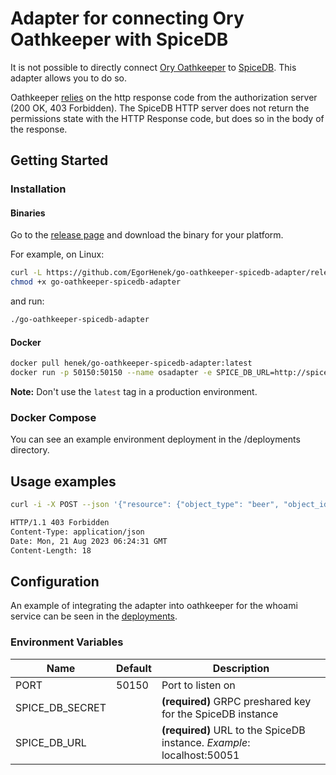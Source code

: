 # Adapter for connecting Ory Oathkeeper with SpiceDB

It is not possible to directly connect [Ory Oathkeeper](https://github.com/ory/oathkeeper) to [SpiceDB](https://github.com/authzed/spicedb). This adapter allows you to do so.

Oathkeeper [relies](https://www.ory.sh/docs/oathkeeper/pipeline/authz#remote_json) on the http response code from the authorization server (200 OK, 403 Forbidden). The SpiceDB HTTP server does not return the permissions state with the HTTP Response code, but does so in the body of the response.

## Getting Started

### Installation

#### Binaries

Go to the [release page](https://github.com/EgorHenek/go-oathkeeper-spicedb-adapter/releases) and download the binary for your platform.

For example, on Linux:

```bash
curl -L https://github.com/EgorHenek/go-oathkeeper-spicedb-adapter/releases/download/v1.0.1/adapter_1.0.1_linux_amd64 -o go-oathkeeper-spicedb-adapter
chmod +x go-oathkeeper-spicedb-adapter
```

and run:

```bash
./go-oathkeeper-spicedb-adapter
```

#### Docker

```bash
docker pull henek/go-oathkeeper-spicedb-adapter:latest
docker run -p 50150:50150 --name osadapter -e SPICE_DB_URL=http://spicedb:50051 -e SPICE_DB_SECRET=topsecret henek/go-oathkeeper-spicedb-adapter
```

**Note:** Don't use the `latest` tag in a production environment.

### Docker Compose

You can see an example environment deployment in the /deployments directory.

## Usage examples

```bash
curl -i -X POST --json '{"resource": {"object_type": "beer", "object_id": "1"}, "permission": "drink", "subject": {"object": {"object_type": "user", "object_id": "1"}}}' http://localhost:50150/permissions/check
```

```bash
HTTP/1.1 403 Forbidden
Content-Type: application/json
Date: Mon, 21 Aug 2023 06:24:31 GMT
Content-Length: 18
```

## Configuration

An example of integrating the adapter into oathkeeper for the whoami service can be seen in the [deployments](go-oathkeeper-spicedb-adapter/tree/master/deployments).

### Environment Variables

| Name            | Default | Description                                                           |
| --------------- | ------- | --------------------------------------------------------------------- |
| PORT            | 50150   | Port to listen on                                                     |
| SPICE_DB_SECRET |         | **(required)** GRPC preshared key for the SpiceDB instance            |
| SPICE_DB_URL    |         | **(required)** URL to the SpiceDB instance. *Example*: localhost:50051 |